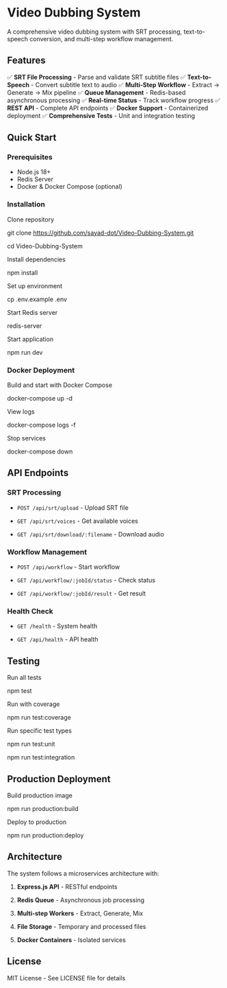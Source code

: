 # Video Dubbing System

A comprehensive video dubbing system with SRT processing, text-to-speech conversion, and multi-step workflow management.

## Features

✅ **SRT File Processing** - Parse and validate SRT subtitle files
✅ **Text-to-Speech** - Convert subtitle text to audio
✅ **Multi-Step Workflow** - Extract → Generate → Mix pipeline
✅ **Queue Management** - Redis-based asynchronous processing
✅ **Real-time Status** - Track workflow progress
✅ **REST API** - Complete API endpoints
✅ **Docker Support** - Containerized deployment
✅ **Comprehensive Tests** - Unit and integration testing

## Quick Start

### Prerequisites

- Node.js 18+ 
- Redis Server
- Docker & Docker Compose (optional)

### Installation

Clone repository

git clone https://github.com/sayad-dot/Video-Dubbing-System.git

cd Video-Dubbing-System

Install dependencies

npm install

Set up environment

cp .env.example .env

Start Redis server

redis-server

Start application

npm run dev


### Docker Deployment

Build and start with Docker Compose

docker-compose up -d

View logs

docker-compose logs -f

Stop services

docker-compose down



## API Endpoints

### SRT Processing

- `POST /api/srt/upload` - Upload SRT file

- `GET /api/srt/voices` - Get available voices

- `GET /api/srt/download/:filename` - Download audio

### Workflow Management

- `POST /api/workflow` - Start workflow


- `GET /api/workflow/:jobId/status` - Check status

- `GET /api/workflow/:jobId/result` - Get result

### Health Check

- `GET /health` - System health

- `GET /api/health` - API health

## Testing

Run all tests

npm test

Run with coverage

npm run test:coverage

Run specific test types

npm run test:unit

npm run test:integration



## Production Deployment

Build production image

npm run production:build

Deploy to production

npm run production:deploy



## Architecture

The system follows a microservices architecture with:

1. **Express.js API** - RESTful endpoints

2. **Redis Queue** - Asynchronous job processing

3. **Multi-step Workers** - Extract, Generate, Mix

4. **File Storage** - Temporary and processed files

5. **Docker Containers** - Isolated services

## License

MIT License - See LICENSE file for details